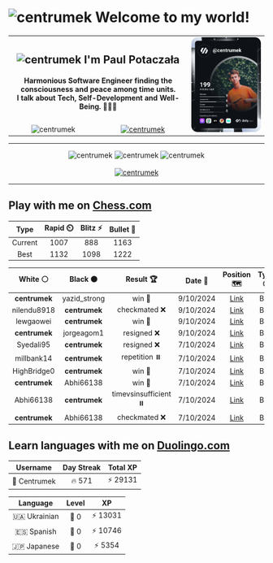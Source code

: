 <h1>
  <img
    src="https://emojis.slackmojis.com/emojis/images/1531849430/4246/blob-sunglasses.gif"
    width="30"
    alt="centrumek"
  />
  Welcome to my world!
</h1>

<table>
  <tbody>
    <tr>
      <td align="center" width="70%" colspan="2">
        <h2>
          <img
            src="https://raw.githubusercontent.com/MartinHeinz/MartinHeinz/master/wave.gif"
            width="30px"
            alt="centrumek"
          />
          I'm Paul Potaczała
        </h2>
        <h4>
          Harmonious Software Engineer finding the consciousness and peace among time units.
          <br/>
          I talk about Tech, Self-Development and Well-Being. 🌿🧘🚀
        </h4>
      </td>
      <td width="30%" rowspan="2">
        <a href="https://app.daily.dev/centrumek">
          <img
            src="./devcard.svg"
            alt="centrumek"
          />
        </a>
      </td>
    </tr>
    <tr align="center">
      <td>
        <img
          src="https://komarev.com/ghpvc/?username=centrumek&label=visitors&color=0e75b6&style=flat"
          alt="centrumek"
        >
      </td>
      <td>
        <a href="https://stackoverflow.com/users/14496012/centrumek">
          <img
            src="https://stackoverflow.com/users/flair/14496012.png?theme=dark"
            alt="centrumek"
          >
        </a>
      </td>
    </tr>
  </tbody>
</table>

---
<div align="center">
  <img 
    src="https://github-readme-stats.vercel.app/api?username=centrumek&show_icons=true&count_private=true&theme=dark&hide_border=true&hide=issues,contribs&bg_color=00000000"
    alt="centrumek"
  />
  <img
    src="https://github-readme-stats.vercel.app/api/top-langs/?username=centrumek&layout=compact&hide_border=true&theme=dark&bg_color=00000000&langs_count=6&exclude_repo=air-statistic-app"
    alt="centrumek"
  />
  <img 
    src="https://github-readme-streak-stats.herokuapp.com?user=centrumek&theme=dark&hide_border=true&background=FFFFFF00"
    alt="centrumek"
  />
  <br/>
  <br/>
  <a href="https://www.buymeacoffee.com/centrumek">
    <img
      src="https://cdn.buymeacoffee.com/buttons/v2/default-orange.png"
      height="50"
      width="210"
      alt="centrumek"
    />
  </a>
</div>

---

## Play with me on [Chess.com](https://www.chess.com/member/centrumek)

<div align="center">
<!--START_SECTION:chessStats-->
<!-- Automatically generated with https://github.com/Balastrong/chess-stats-action -->

| Type | Rapid ⏲️ | Blitz ⚡ | Bullet 🔫 |
|:---:|:---:|:---:|:---:|
| Current | 1007 | 888 | 1163 |
| Best | 1132 | 1098 | 1222 |

| White ⚪ | Black ⚫ | Result 🏆 | Date 📅 | Position 🗺️ | Type 🕕 |
|:---:|:---:|:---:|:---:|:---:|:---:|
| **centrumek** | yazid_strong | win 🥇 | 9/10/2024 | <a href="http://www.ee.unb.ca/cgi-bin/tervo/fen.pl?select=2k4Q/1qr2p2/1p2b3/pB6/4P2p/5P2/5KPP/1R2R3 b - -">Link</a> | Blitz |
| nilendu8918 | **centrumek** | checkmated ❌ | 9/10/2024 | <a href="http://www.ee.unb.ca/cgi-bin/tervo/fen.pl?select=8/8/8/k1K5/8/8/8/R7 b - -">Link</a> | Blitz |
| lewgaowei | **centrumek** | win 🥇 | 9/10/2024 | <a href="http://www.ee.unb.ca/cgi-bin/tervo/fen.pl?select=5Q2/8/1p6/p1pBk3/2P5/6K1/8/8 w - -">Link</a> | Blitz |
| **centrumek** | jorgeagom1 | resigned ❌ | 9/10/2024 | <a href="http://www.ee.unb.ca/cgi-bin/tervo/fen.pl?select=r1b1kb1r/ppp2ppp/5n2/4p3/2Pn4/1P1PBP2/P2N2PP/3K1BNR w kq -">Link</a> | Blitz |
| Syedali95 | **centrumek** | resigned ❌ | 7/10/2024 | <a href="http://www.ee.unb.ca/cgi-bin/tervo/fen.pl?select=8/3Q2p1/5k1p/1B5P/P3r2R/2P5/5KP1/R7 b - -">Link</a> | Blitz |
| millbank14 | **centrumek** | repetition ⏸️ | 7/10/2024 | <a href="http://www.ee.unb.ca/cgi-bin/tervo/fen.pl?select=rn1qr1k1/pp6/2p4Q/3p1p2/4p1p1/2N3B1/PPP2PP1/R3R1K1 w - -">Link</a> | Blitz |
| HighBridge0 | **centrumek** | win 🥇 | 7/10/2024 | <a href="http://www.ee.unb.ca/cgi-bin/tervo/fen.pl?select=8/1B6/2p1r3/3pk3/PK6/1P6/8/8 w - -">Link</a> | Blitz |
| **centrumek** | Abhi66138 | win 🥇 | 7/10/2024 | <a href="http://www.ee.unb.ca/cgi-bin/tervo/fen.pl?select=8/8/2p1p3/R1P1kp1b/P1B5/4P3/1PK5/3r4 b - -">Link</a> | Blitz |
| Abhi66138 | **centrumek** | timevsinsufficient ⏸️ | 7/10/2024 | <a href="http://www.ee.unb.ca/cgi-bin/tervo/fen.pl?select=4k3/8/4P3/5K1P/8/8/8/8 w - -">Link</a> | Blitz |
| **centrumek** | Abhi66138 | checkmated ❌ | 7/10/2024 | <a href="http://www.ee.unb.ca/cgi-bin/tervo/fen.pl?select=2k4r/1p6/2p4p/4RP2/Pp3p2/7q/3r4/6RK w - -">Link</a> | Blitz |

<!--END_SECTION:chessStats-->
</div>

## Learn languages with me on [Duolingo.com](https://www.duolingo.com/profile/Centrumek)

<div align="center">
<!--START_SECTION:duolingoStats-->
<!-- Automatically generated with https://github.com/centrumek/duolingo-readme-stats-->

| Username | Day Streak | Total XP |
|:---:|:---:|:---:|
| 👤 Centrumek | 🔥 571 | ⚡ 29131 |

| Language | Level | XP |
|:---:|:---:|:---:|
| 🇺🇦 Ukrainian | 👑 0 | ⚡ 13031 |
| 🇪🇸 Spanish | 👑 0 | ⚡ 10746 |
| 🇯🇵 Japanese | 👑 0 | ⚡ 5354 |

<!--END_SECTION:duolingoStats-->
</div>
<!--
**centrumek/centrumek** is a ✨ _special_ ✨ repository because its `README.md` (this file) appears on your GitHub profile.

Here are some ideas to get you started:

- 🔭 I’m currently working on ...
- 🌱 I’m currently learning ...
- 👯 I’m looking to collaborate on ...
- 🤔 I’m looking for help with ...
- 💬 Ask me about ...
- 📫 How to reach me: ...
- 😄 Pronouns: ...
- ⚡ Fun fact: ...
-->
